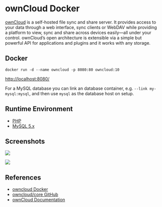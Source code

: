 # ownCloud Docker

[ownCloud](https://owncloud.org/) is a self-hosted file sync and share server. It provides access to your data through a web interface, sync clients or WebDAV while providing a platform to view, sync and share across devices easily—all under your control. ownCloud’s open architecture is extensible via a simple but powerful API for applications and plugins and it works with any storage.

## Docker
```
docker run -d --name owncloud -p 8080:80 owncloud:10
```

[http://localhost:8080/](http://localhost:8080/)

For a MySQL database you can link an database container, e.g. `--link my-mysql:mysql`, and then use `mysql` as the database host on setup.

## Runtime Environment
- [PHP](https://www.php.net/downloads)
- [MySQL 5.x](http://www.mysql.com/)

## Screenshots
![](https://doc.owncloud.com/server/10.8/user_manual/_images/files_page.png)

![](https://doc.owncloud.com/server/10.8/user_manual/_images/video_player_2.png)

## References
- [owncloud Docker](https://hub.docker.com/_/owncloud)
- [owncloud/core GitHub](https://github.com/owncloud/core)
- [ownCloud Documentation](https://doc.owncloud.com/server/10.8/)